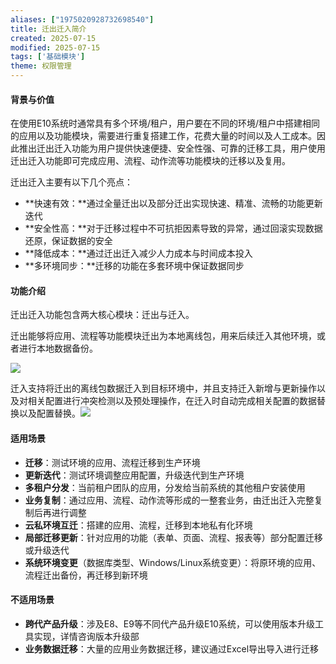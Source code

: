 ```yaml
---
aliases: ["1975020928732698540"]
title: 迁出迁入简介
created: 2025-07-15
modified: 2025-07-15
tags: ['基础模块']
theme: 权限管理
---
```


#### **背景与价值**

在使用E10系统时通常具有多个环境/租户，用户要在不同的环境/租户中搭建相同的应用以及功能模块，需要进行重复搭建工作，花费大量的时间以及人工成本。因此推出迁出迁入功能为用户提供快速便捷、安全性强、可靠的迁移工具，用户使用迁出迁入功能即可完成应用、流程、动作流等功能模块的迁移以及复用。

迁出迁入主要有以下几个亮点：

- **快速有效：**通过全量迁出以及部分迁出实现快速、精准、流畅的功能更新迭代
- **安全性高：**对于迁移过程中不可抗拒因素导致的异常，通过回滚实现数据还原，保证数据的安全
- **降低成本：**通过迁出迁入减少人力成本与时间成本投入
- **多环境同步：**迁移的功能在多套环境中保证数据同步

#### **功能介绍**

迁出迁入功能包含两大核心模块：迁出与迁入。

迁出能够将应用、流程等功能模块迁出为本地离线包，用来后续迁入其他环境，或者进行本地数据备份。

![](https://myhelpdoc.oss-cn-heyuan.aliyuncs.com/mdimages/809e3f732ad87f4e6551e482248f7549.jpg)

迁入支持将迁出的离线包数据迁入到目标环境中，并且支持迁入新增与更新操作以及对相关配置进行冲突检测以及预处理操作，在迁入时自动完成相关配置的数据替换以及配置替换。![](https://myhelpdoc.oss-cn-heyuan.aliyuncs.com/mdimages/abb3dd3cbebd38ad77cdd87c4100957e.jpg)

#### **适用场景**

- **迁移**：测试环境的应用、流程迁移到生产环境
- **更新迭代**：测试环境调整应用配置，升级迭代到生产环境
- **多租户分发**：当前租户团队的应用，分发给当前系统的其他租户安装使用
- **业务复制**：通过应用、流程、动作流等形成的一整套业务，由迁出迁入完整复制后再进行调整
- **云私环境互迁**：搭建的应用、流程，迁移到本地私有化环境
- **局部迁移更新**：针对应用的功能（表单、页面、流程、报表等）部分配置迁移或升级迭代
- **系统环境变更**（数据库类型、Windows/Linux系统变更）：将原环境的应用、流程迁出备份，再迁移到新环境

#### **不适用场景**

- **跨代产品升级**：涉及E8、E9等不同代产品升级E10系统，可以使用版本升级工具实现，详情咨询版本升级部
- **业务数据迁移**：大量的应用业务数据迁移，建议通过Excel导出导入进行迁移
